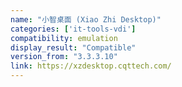 ```yaml
---
name: "小智桌面 (Xiao Zhi Desktop)"
categories: ['it-tools-vdi']
compatibility: emulation
display_result: "Compatible"
version_from: "3.3.3.10"
link: https://xzdesktop.cqttech.com/
---
```

